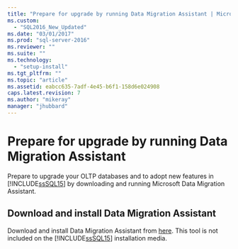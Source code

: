 ```yaml
---
title: "Prepare for upgrade by running Data Migration Assistant | Microsoft Docs"
ms.custom: 
  - "SQL2016_New_Updated"
ms.date: "03/01/2017"
ms.prod: "sql-server-2016"
ms.reviewer: ""
ms.suite: ""
ms.technology: 
  - "setup-install"
ms.tgt_pltfrm: ""
ms.topic: "article"
ms.assetid: eabcc635-7adf-4e45-b6f1-158d6e024908
caps.latest.revision: 7
ms.author: "mikeray"
manager: "jhubbard"
---
```

# Prepare for upgrade by running Data Migration Assistant
  Prepare to upgrade your OLTP databases and to adopt new features in [!INCLUDE[ssSQL15](../../../a9notintoc/includes/sssql15-md.md)] by downloading and running Microsoft Data Migration Assistant.  
  
## Download and install Data Migration Assistant  
 Download and install Data Migration Assistant from [here](http://go.microsoft.com/fwlink/?LinkID=613421). This tool is not included on the [!INCLUDE[ssSQL15](../../../a9notintoc/includes/sssql15-md.md)] installation media.  

  